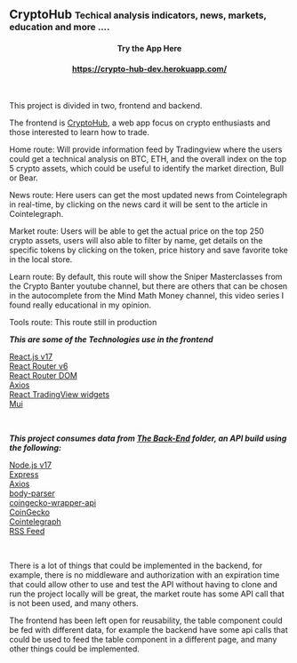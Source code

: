 <!-- <span font-size: 20px;>CryptoHub</span> Techical analysis indicators, news, markets, education and more .... -->
## CryptoHub  <font size="3"> Techical analysis indicators, news, markets, education and more ....</font>




#### <div align='center'>Try the App Here</div>  
#### <div align='center'>https://crypto-hub-dev.herokuapp.com/</div>  


<br>

This project is divided in two, frontend and backend.

The frontend is <a>[CryptoHub](https://crypto-hub-dev.herokuapp.com/),</a> a web app focus on crypto enthusiasts and those interested to learn how to trade.<br>

Home route: Will provide information feed by Tradingview where the users could get a technical analysis on BTC, ETH, and the overall index on the top 5 crypto assets, which could be useful to identify the market direction, Bull or Bear.

News route: Here users can get the most updated news from Cointelegraph in real-time, by clicking on the news card it will be sent to the article in Cointelegraph.

Market route: Users will be able to get the actual price on the top 250 crypto assets, users will also able to filter by name, get details on the specific tokens by clicking on the token, price history and save favorite toke in the local store.

Learn route: By default, this route will show the Sniper Masterclasses from the Crypto Banter youtube channel, but there are others that can be chosen in the autocomplete from the Mind Math Money channel, this video series I found really educational in my opinion.

Tools route: This route still in production
<br>

_**This are some of the Technologies use in the frontend**_

<a>[React.js v17](https://reactjs.org/)</a> <br>
<a>[React Router v6](https://reactrouter.com/)</a> <br>
<a>[React Router DOM](https://www.npmjs.com/package/react-router-dom)</a> <br>
<a>[Axios](https://axios-http.com/docs/intro)</a> <br>
<a>[React TradingView widgets](https://www.npmjs.com/package/react-ts-tradingview-widgets)</a> <br>
<a>[Mui](https://mui.com/)</a> <br>
<!-- <a>[]()</a> <br> -->
 <br>

_**This project consumes data from <a>[The Back-End](https://github.com/OGMorales17/Capstone-2/tree/master/CryptoHub/backend)</a> folder, an API build using the following:**_
<!-- <br>  -->

<a>[Node.js v17](https://nodejs.org/en/)</a> <br>
<a>[Express](https://expressjs.com/)</a> <br>
<a>[Axios](https://axios-http.com/docs/intro)</a> <br>
<a>[body-parser](https://www.npmjs.com/package/body-parser#bodyparserjsonoptions)</a> <br>
<a>[coingecko-wrapper-api](https://www.npmjs.com/package/coingecko-wrapper-api)</a> <br>
<a>[CoinGecko](https://www.coingecko.com/en/api/documentation)</a> <br>
<a>[Cointelegraph](https://cointelegraph.com/rss-feeds)</a> <br>
<a>[RSS Feed](https://rss.com/blog/how-do-rss-feeds-work/)</a> <br>

<br>

There is a lot of things that could be implemented in the backend, for example, there is no middleware and authorization with an expiration time that could allow other to use and test the API without having to clone and run the project locally will be great, the market route has some API call that is not been used, and many others.

The frontend has been left open for reusability, the table component could be fed with different data, for example the backend have some api calls that could be used to feed the table component in a different page, and many other things could be implemented.
